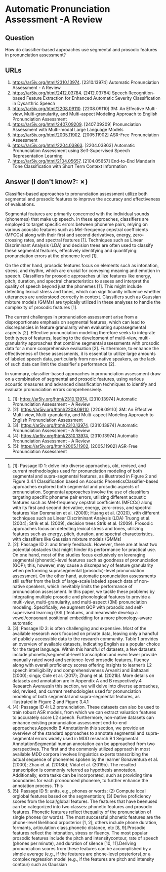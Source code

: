 # Automatic Pronunciation Assessment -A Review

## Question

How do classifier-based approaches use segmental and prosodic features in pronunciation assessment?

## URLs

1. https://ar5iv.org/html/2310.13974. [2310.13974] Automatic Pronunciation Assessment - A Review
2. https://ar5iv.org/html/2412.03784. [2412.03784] Speech Recognition-based Feature Extraction for Enhanced Automatic Severity Classification in Dysarthric Speech
3. https://ar5iv.org/html/2208.09110. [2208.09110] 3M: An Effective Multi-view, Multi-granularity, and Multi-aspect Modeling Approach to English Pronunciation Assessment
4. https://ar5iv.org/html/2407.09209. [2407.09209] Pronunciation Assessment with Multi-modal Large Language Models
5. https://ar5iv.org/html/2005.11902. [2005.11902] ASR-Free Pronunciation Assessment
6. https://ar5iv.org/html/2204.03863. [2204.03863] Automatic Pronunciation Assessment using Self-Supervised Speech Representation Learning
7. https://ar5iv.org/html/2104.05657. [2104.05657] End-to-End Mandarin Tone Classification with Short Term Context Information

## Answer (I don't know?: ✗)

Classifier-based approaches to pronunciation assessment utilize both segmental and prosodic features to improve the accuracy and effectiveness of evaluations. 

Segmental features are primarily concerned with the individual sounds (phonemes) that make up speech. In these approaches, classifiers are employed to target specific errors between phoneme pairs, relying on various acoustic features such as Mel-frequency cepstral coefficients (MFCCs) along with their first and second derivatives, energy, zero-crossing rates, and spectral features [1]. Techniques such as Linear Discriminant Analysis (LDA) and decision trees are often used to classify these segmental features, effectively identifying and quantifying pronunciation errors at the phoneme level [1].

On the other hand, prosodic features focus on elements such as intonation, stress, and rhythm, which are crucial for conveying meaning and emotion in speech. Classifiers for prosodic approaches utilize features like energy, pitch, duration, and spectral characteristics to assess and interpret the quality of speech beyond just the phonemes [1]. This might include detecting lexical stress and tones, which can significantly influence whether utterances are understood correctly in context. Classifiers such as Gaussian mixture models (GMMs) are typically utilized in these analyses to handle the complexity of prosodic features [1].

The current challenges in pronunciation assessment arise from a disproportionate emphasis on segmental features, which can lead to discrepancies in feature granularity when evaluating suprasegmental aspects [2]. Effective pronunciation modeling therefore seeks to integrate both types of features, leading to the development of multi-view, multi-granularity approaches that combine segmental assessments with prosodic data for a more comprehensive evaluation [2]. Furthermore, to enhance the effectiveness of these assessments, it is essential to utilize large amounts of labeled speech data, particularly from non-native speakers, as the lack of such data can limit the classifier's performance [2]. 

In summary, classifier-based approaches in pronunciation assessment draw on a combination of segmental and prosodic features, using various acoustic measures and advanced classification techniques to identify and evaluate pronunciation errors comprehensively.

1. [1]:  https://ar5iv.org/html/2310.13974, [2310.13974] Automatic Pronunciation Assessment - A Review
2. [2]:  https://ar5iv.org/html/2208.09110, [2208.09110] 3M: An Effective Multi-view, Multi-granularity, and Multi-aspect Modeling Approach to English Pronunciation Assessment
3. [3]:  https://ar5iv.org/html/2310.13974, [2310.13974] Automatic Pronunciation Assessment - A Review
4. [4]:  https://ar5iv.org/html/2310.13974, [2310.13974] Automatic Pronunciation Assessment - A Review
5. [5]:  https://ar5iv.org/html/2005.11902, [2005.11902] ASR-Free Pronunciation Assessment
---
1. [1]:  Passage ID 1: delve into diverse approaches, old, revised, and current methodologies used for pronunciation modeling of both segmental and supra-segmental features, as illustrated in Figure 2 and Figure 3.4.1 Classification based on Acoustic PhoneticsClassifier-based approaches explored both segmental and prosodic aspects of pronunciation. Segmental approaches involve the use of classifiers targeting specific phoneme pair errors, utilizing different acoustic features such as Mel-frequency cepstral coefficients (MFCCs) along with its first and second derivative, energy, zero-cross, and spectral features Van Doremalen et al. (2009); Huang et al. (2020), with different techniques such as Linear Discriminant Analysis (LDA) Truong et al. (2004); Strik et al. (2009), decision trees Strik et al. (2009). Prosodic approaches focus on detecting lexical stress and tones, utilizing features such as energy, pitch, duration, and spectral characteristics, with classifiers like Gaussian mixture models (GMMs)
2. [2]:  Passage ID 2: and timely feedback. However, there are at least two potential obstacles that might hinder its performance for practical use. On one hand, most of the studies focus exclusively on leveraging segmental (phonetic)-level features such as goodness of pronunciation (GOP); this, however, may cause a discrepancy of feature granularity when performing suprasegmental (prosodic)-level pronunciation assessment. On the other hand, automatic pronunciation assessments still suffer from the lack of large-scale labeled speech data of non-native speakers, which inevitably limits the performance of pronunciation assessment. In this paper, we tackle these problems by integrating multiple prosodic and phonological features to provide a multi-view, multi-granularity, and multi-aspect (3M) pronunciation modeling. Specifically, we augment GOP with prosodic and self-supervised learning (SSL) features, and meanwhile develop a vowel/consonant positional embedding for a more phonology-aware automatic
3. [3]:  Passage ID 3: is often challenging and expensive. Most of the available research work focused on private data, leaving only a handful of publicly accessible data to the research community. Table 1 provides an overview of available datasets, indicating English as a popular choice for the target language. Within this handful of datasets, a few datasets include phonetic/segmental-level transcription and even fewer provide manually rated word and sentence-level prosodic features, fluency along with overall proficiency scores offering insights to learner’s L2 speech intelligibility and comprehensiveness Arvaniti and Baltazani (2000); singa; Cole et al. (2017); Zhang et al. (2021b). More details on datasets and annotation are in Appendix A and B respectively.4 Research AvenuesIn this section, we will delve into diverse approaches, old, revised, and current methodologies used for pronunciation modeling of both segmental and supra-segmental features, as illustrated in Figure 2 and Figure 3.4.1
4. [4]:  Passage ID 4: L2 pronunciation. These datasets can also be used to train robust ASR models, from which we can extract valuation features to accurately score L2 speech. Furthermore, non-native datasets can enhance existing pronunciation assessment end-to-end approaches.Appendix B AnnotationIn this section, we provide an overview of the standard approaches to annotate segmental and supra-segmental errors widely used in MDD research.B.1 Segmental AnnotationSegmental human annotation can be approached from two perspectives. The first and the commonly utilized approach in most available MDD corpora involves linguistics experts transcribing the actual sequence of phonemes spoken by the learner Bonaventura et al. (2000); Zhao et al. (2018b); Vidal et al. (2019b). The resulted transcription is commonly referred as hypothesis annotation. Additionally, extra tasks can be incorporated, such as providing time boundaries for each pronounced phoneme, to further enhance the annotation process. This
5. [5]:  Passage ID 5: units, e.g., phones or words; (2) Compute local orglobal features based on the segmentation; (3) Derive proficiency scores from the local/global features. The features that have beenused can be categorized into two classes: phonetic features and prosodic features. Phonetic features reflect thequality of the pronunciation of single phones (or words). The most successful phonetic features are the phone-level likelihood orposterior [1, 2], others include phone duration, formants, articulation class,phonetic distance, etc [8, 9].Prosodic features reflect the intonation, stress or fluency. The most popular prosodic features include the pitch and intensitycontour, rate of speech (phones per minute), and duration of silence [10, 11].Deriving pronunciation scores from these features can be accomplished by a simple average (e.g., if the features are phone-level posteriors),or a complex regression model (e.g., if the features are pitch and intensity contour) such as Gaussian